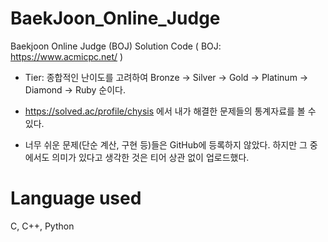 # BaekJoon_Online_Judge
Baekjoon Online Judge (BOJ) Solution Code ( BOJ: https://www.acmicpc.net/ )

* Tier: 종합적인 난이도를 고려하여 Bronze -> Silver -> Gold -> Platinum -> Diamond -> Ruby 순이다.

* https://solved.ac/profile/chysis 에서 내가 해결한 문제들의 통계자료를 볼 수 있다.
* 너무 쉬운 문제(단순 계산, 구현 등)들은 GitHub에 등록하지 않았다. 하지만 그 중에서도 의미가 있다고 생각한 것은 티어 상관 없이 업로드했다.

# Language used
C, C++, Python
